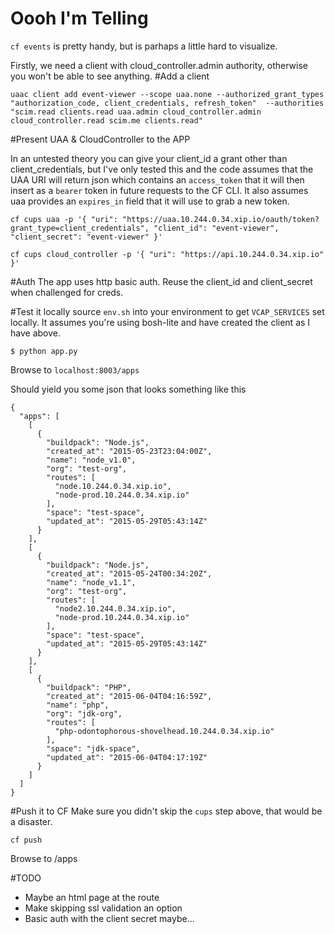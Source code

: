 Oooh I'm Telling
================

`cf events` is pretty handy, but is parhaps a little hard to visualize.

Firstly, we need a client with cloud_controller.admin authority, otherwise you won't be able to see anything.
#Add a client
```
uaac client add event-viewer --scope uaa.none --authorized_grant_types "authorization_code, client_credentials, refresh_token"  --authorities "scim.read clients.read uaa.admin cloud_controller.admin cloud_controller.read scim.me clients.read"
```

#Present UAA & CloudController to the APP

In an untested theory you can give your client_id a grant other than client_credentials, but I've only tested this and the code assumes that the UAA URI will return 
json which contains an `access_token` that it will then insert as a `bearer` token in future requests to the CF CLI. It also assumes uaa provides an `expires_in` field that it will use to grab a new token.

`cf cups uaa -p '{ "uri": "https://uaa.10.244.0.34.xip.io/oauth/token?grant_type=client_credentials", "client_id": "event-viewer", "client_secret": "event-viewer" }'`

`cf cups cloud_controller -p '{ "uri": "https://api.10.244.0.34.xip.io" }'`

#Auth
The app uses http basic auth. Reuse the client_id and client_secret when challenged for creds. 

#Test it locally
source `env.sh` into your environment to get `VCAP_SERVICES` set locally. It assumes you're using bosh-lite and have created the client as I have above. 

```
$ python app.py
```
Browse to `localhost:8003/apps`

Should yield you some json that looks something like this

```
{
  "apps": [
    [
      {
        "buildpack": "Node.js",
        "created_at": "2015-05-23T23:04:00Z",
        "name": "node_v1.0",
        "org": "test-org",
        "routes": [
          "node.10.244.0.34.xip.io",
          "node-prod.10.244.0.34.xip.io"
        ],
        "space": "test-space",
        "updated_at": "2015-05-29T05:43:14Z"
      }
    ],
    [
      {
        "buildpack": "Node.js",
        "created_at": "2015-05-24T00:34:20Z",
        "name": "node_v1.1",
        "org": "test-org",
        "routes": [
          "node2.10.244.0.34.xip.io",
          "node-prod.10.244.0.34.xip.io"
        ],
        "space": "test-space",
        "updated_at": "2015-05-29T05:43:14Z"
      }
    ],
    [
      {
        "buildpack": "PHP",
        "created_at": "2015-06-04T04:16:59Z",
        "name": "php",
        "org": "jdk-org",
        "routes": [
          "php-odontophorous-shovelhead.10.244.0.34.xip.io"
        ],
        "space": "jdk-space",
        "updated_at": "2015-06-04T04:17:19Z"
      }
    ]
  ]
}

```

#Push it to CF
Make sure you didn't skip the `cups` step above, that would be a disaster. 

`cf push`

Browse to <cf-url>/apps

#TODO
* Maybe an html page at the route
* Make skipping ssl validation an option
* Basic auth with the client secret maybe... 